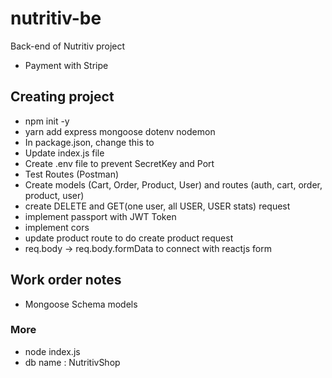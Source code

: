 # nutritiv-be
Back-end of Nutritiv project

- Payment with Stripe

## Creating project

- npm init -y
- yarn add express mongoose dotenv nodemon
- In package.json, change this 
     <!-- "test": "echo \"Error: no test specified\" && exit 1"  -->
    to 
    <!--"start":"nodemon index.js" -->
- Update index.js file
- Create .env file to prevent SecretKey and Port
- Test Routes (Postman)
- Create models (Cart, Order, Product, User) and routes (auth, cart, order, product, user) 
- create DELETE and GET(one user, all USER, USER stats) request
- implement passport with JWT Token
- implement cors
- update product route to do create product request
- req.body -> req.body.formData to connect with reactjs form

## Work order notes

- Mongoose Schema models


### More

- node index.js
- db name : NutritivShop